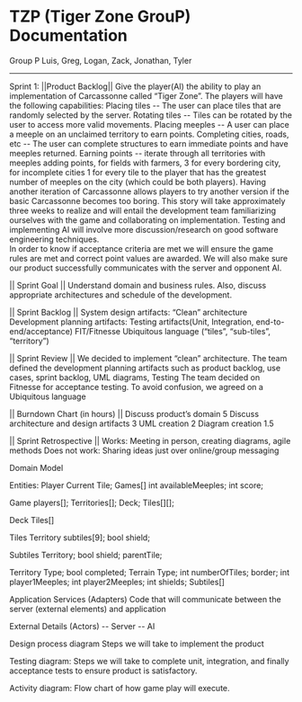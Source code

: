 # TZP (Tiger Zone GrouP) Documentation

Group P
Luis, Greg, Logan, Zack, Jonathan, Tyler

----------------------------------------------------------------------------------------------------------------------------------------
Sprint 1:
||Product Backlog||
Give the player(AI) the ability to play an implementation of Carcassonne called “Tiger Zone”.  The players will have the following capabilities:
	Placing tiles -- The user can place tiles that are randomly selected by the server.
	Rotating tiles -- Tiles can be rotated by the user to access more valid movements.
	Placing meeples -- A user can place a meeple on an unclaimed territory to earn points.
	Completing cities, roads, etc -- The user can complete structures to earn immediate points and have meeples returned.
	Earning points -- iterate through all territories with meeples adding points, for fields with farmers, 3 for every bordering 		city, for incomplete cities 1 for every tile to the player that has the greatest number of meeples on the city (which could be 		both players).
Having another iteration of Carcassonne allows players to try another version if the basic Carcassonne becomes too boring.  This story will take approximately three weeks to realize and will entail the development team familiarizing ourselves with the game and collaborating on implementation.  Testing and implementing AI will involve more discussion/research on good software engineering techniques.  
In order to know if acceptance criteria are met we will ensure the game rules are met and correct point values are awarded. We will also make sure our product successfully communicates with the server and opponent AI.

|| Sprint Goal ||
Understand domain and business rules.  Also, discuss appropriate architectures and schedule of the development.

|| Sprint Backlog ||
System design artifacts:
   “Clean” architecture
Development planning artifacts:
   Testing artifacts(Unit, Integration, end-to-end/acceptance)
FIT/Fitnesse
Ubiquitous language (“tiles”, “sub-tiles”, “territory”)

|| Sprint Review ||
We decided to implement “clean” architecture. 
The team defined the development planning artifacts such as product backlog, use cases, sprint backlog, UML diagrams, Testing
The team decided on Fitnesse for acceptance testing.
To avoid confusion, we agreed on a Ubiquitous language

|| Burndown Chart (in hours) ||
Discuss product’s domain
5
Discuss architecture and design artifacts
3
UML creation
2
Diagram creation
1.5

|| Sprint Retrospective ||
Works: Meeting in person, creating diagrams, agile methods
Does not work: Sharing ideas just over online/group messaging

Domain Model



Entities:
Player
Current Tile;
Games[]
int availableMeeples;
int score;


Game
players[];
Territories[];
Deck;
Tiles[][];


Deck
Tiles[]


Tiles
Territory subtiles[9]; 
bool shield;


Subtiles
Territory;
bool shield;
parentTile;


Territory
Type;
bool completed;
Terrain Type;
int numberOfTiles;
border;
int player1Meeples;
int player2Meeples;
int shields;
Subtiles[]


Application Services (Adapters)
Code that will communicate between the server (external elements) and application


External Details (Actors)
-- Server
-- AI


Design process diagram
Steps we will take to implement the product








































Testing diagram:
Steps we will take to complete unit, integration, and finally acceptance tests to ensure product is satisfactory. 

























































Activity diagram:
Flow chart of how game play will execute.









